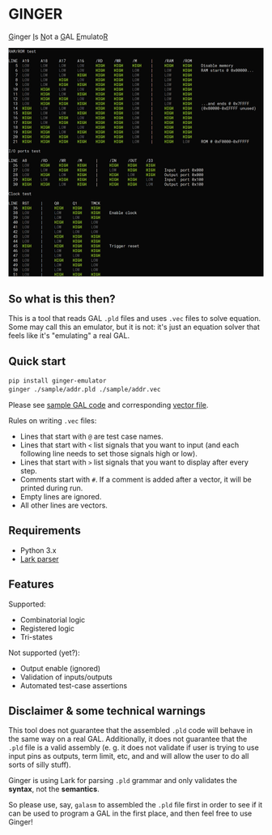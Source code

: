 # GINGER

<ins>G</ins>inger <ins>I</ins>s <ins>N</ins>ot a <ins>G</ins>AL <ins>E</ins>mulato<ins>R</ins>

![Image](https://raw.githubusercontent.com/and3rson/ginger/main/img/example.jpg)

## So what is this then?

This is a tool that reads GAL `.pld` files and uses `.vec` files to solve equation.
Some may call this an emulator, but it is not: it's just an equation solver that feels like it's "emulating" a real GAL.

## Quick start

```sh
pip install ginger-emulator
ginger ./sample/addr.pld ./sample/addr.vec
```

Please see [sample GAL code](https://github.com/and3rson/ginger/blob/main/sample/addr.pld) and corresponding [vector file](https://github.com/and3rson/ginger/blob/main/sample/addr.vec).

Rules on writing `.vec` files:
- Lines that start with `@` are test case names.
- Lines that start with `<` list signals that you want to input (and each following line needs to set those signals high or low).
- Lines that start with `>` list signals that you want to display after every step.
- Comments start with `#`. If a comment is added after a vector, it will be printed during run.
- Empty lines are ignored.
- All other lines are vectors.


## Requirements

- Python 3.x
- [Lark parser](https://lark-parser.readthedocs.io/en/stable/)

## Features

Supported:

- Combinatorial logic
- Registered logic
- Tri-states

Not supported (yet?):

- Output enable (ignored)
- Validation of inputs/outputs
- Automated test-case assertions

## Disclaimer & some technical warnings

This tool does not guarantee that the assembled `.pld` code will behave in the same way on a real GAL.
Additionally, it does not guarantee that the `.pld` file is a valid assembly (e. g. it does not validate
if user is trying to use input pins as outputs, term limit, etc, and and will allow the user to do all sorts of silly stuff).

Ginger is using Lark for parsing `.pld` grammar and only validates the **syntax**, not the **semantics**.

So please use, say, `galasm` to assembled the `.pld` file first in order to see if it can be used to program a GAL in the first place,
and then feel free to use Ginger!
